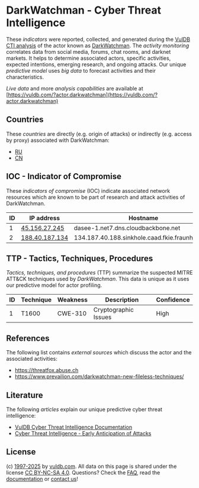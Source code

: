 # DarkWatchman - Cyber Threat Intelligence

These _indicators_ were reported, collected, and generated during the [VulDB CTI analysis](https://vuldb.com/?kb.cti) of the actor known as [DarkWatchman](https://vuldb.com/?actor.darkwatchman). The _activity monitoring_ correlates data from social media, forums, chat rooms, and darknet markets. It helps to determine associated actors, specific activities, expected intentions, emerging research, and ongoing attacks. Our unique _predictive model_ uses _big data_ to forecast activities and their characteristics.

_Live data_ and more _analysis capabilities_ are available at [https://vuldb.com/?actor.darkwatchman](https://vuldb.com/?actor.darkwatchman)

## Countries

These _countries_ are directly (e.g. origin of attacks) or indirectly (e.g. access by proxy) associated with DarkWatchman:

* [RU](https://vuldb.com/?country.ru)
* [CN](https://vuldb.com/?country.cn)

## IOC - Indicator of Compromise

These _indicators of compromise_ (IOC) indicate associated network resources which are known to be part of research and attack activities of DarkWatchman.

ID | IP address | Hostname | Campaign | Confidence
-- | ---------- | -------- | -------- | ----------
1 | [45.156.27.245](https://vuldb.com/?ip.45.156.27.245) | dasee-1.net7.dns.cloudbackbone.net | - | High
2 | [188.40.187.134](https://vuldb.com/?ip.188.40.187.134) | 134.187.40.188.sinkhole.caad.fkie.fraunhofer.de | - | High

## TTP - Tactics, Techniques, Procedures

_Tactics, techniques, and procedures_ (TTP) summarize the suspected MITRE ATT&CK techniques used by _DarkWatchman_. This data is unique as it uses our predictive model for actor profiling.

ID | Technique | Weakness | Description | Confidence
-- | --------- | -------- | ----------- | ----------
1 | T1600 | CWE-310 | Cryptographic Issues | High

## References

The following list contains _external sources_ which discuss the actor and the associated activities:

* https://threatfox.abuse.ch
* https://www.prevailion.com/darkwatchman-new-fileless-techniques/

## Literature

The following _articles_ explain our unique predictive cyber threat intelligence:

* [VulDB Cyber Threat Intelligence Documentation](https://vuldb.com/?kb.cti)
* [Cyber Threat Intelligence - Early Anticipation of Attacks](https://www.scip.ch/en/?labs.20201022)

## License

(c) [1997-2025](https://vuldb.com/?kb.changelog) by [vuldb.com](https://vuldb.com/?kb.about). All data on this page is shared under the license [CC BY-NC-SA 4.0](https://creativecommons.org/licenses/by-nc-sa/4.0/). Questions? Check the [FAQ](https://vuldb.com/?kb.faq), read the [documentation](https://vuldb.com/?kb) or [contact us](https://vuldb.com/?contact)!
